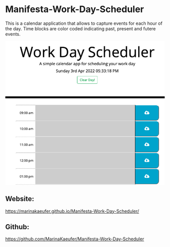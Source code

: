 # Manifesta-Work-Day-Scheduler
This is a calendar application that allows to capture events for each hour of the day. Time blocks are color coded indicating past, present and futere events. 

![Quiz 5 pic.](./Assets/workdayschedulepic.png)

## Website:
https://marinakaeufer.github.io/Manifesta-Work-Day-Scheduler/


## Github:
https://github.com/MarinaKaeufer/Manifesta-Work-Day-Scheduler
